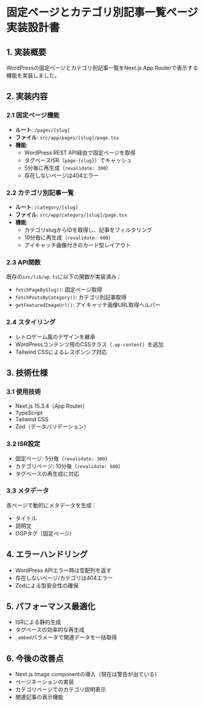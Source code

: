 # 固定ページとカテゴリ別記事一覧ページ実装設計書

## 1. 実装概要

WordPressの固定ページとカテゴリ別記事一覧をNext.js App Routerで表示する機能を実装しました。

## 2. 実装内容

### 2.1 固定ページ機能

- **ルート**: `/pages/[slug]`
- **ファイル**: `src/app/pages/[slug]/page.tsx`
- **機能**:
  - WordPress REST API経由で固定ページを取得
  - タグベースISR（`page-{slug}`）でキャッシュ
  - 5分毎に再生成（`revalidate: 300`）
  - 存在しないページは404エラー

### 2.2 カテゴリ別記事一覧

- **ルート**: `/category/[slug]`
- **ファイル**: `src/app/category/[slug]/page.tsx`
- **機能**:
  - カテゴリslugからIDを取得し、記事をフィルタリング
  - 10分毎に再生成（`revalidate: 600`）
  - アイキャッチ画像付きのカード型レイアウト

### 2.3 API関数

既存の`src/lib/wp.ts`に以下の関数が実装済み：

- `fetchPageBySlug()`: 固定ページ取得
- `fetchPostsByCategory()`: カテゴリ別記事取得
- `getFeaturedImageUrl()`: アイキャッチ画像URL取得ヘルパー

### 2.4 スタイリング

- レトロゲーム風のデザインを継承
- WordPressコンテンツ用のCSSクラス（`.wp-content`）を追加
- Tailwind CSSによるレスポンシブ対応

## 3. 技術仕様

### 3.1 使用技術

- Next.js 15.3.4（App Router）
- TypeScript
- Tailwind CSS
- Zod（データバリデーション）

### 3.2 ISR設定

- 固定ページ: 5分毎（`revalidate: 300`）
- カテゴリページ: 10分毎（`revalidate: 600`）
- タグベースの再生成に対応

### 3.3 メタデータ

各ページで動的にメタデータを生成：

- タイトル
- 説明文
- OGPタグ（固定ページ）

## 4. エラーハンドリング

- WordPress APIエラー時は空配列を返す
- 存在しないページ/カテゴリは404エラー
- Zodによる型安全性の確保

## 5. パフォーマンス最適化

- ISRによる静的生成
- タグベースの効率的な再生成
- `_embed`パラメータで関連データを一括取得

## 6. 今後の改善点

- Next.js Image componentの導入（現在は警告が出ている）
- ページネーションの実装
- カテゴリページでのカテゴリ説明表示
- 関連記事の表示機能
